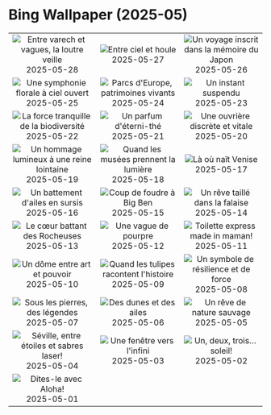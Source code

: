 # Bing Wallpaper (2025-05)

|  |  |  |
|:---:|:---:|:---:|
| ![](https://www.bing.com/th?id=OHR.KelpOtter_FR-CA4404074931_400x240.jpg "Entre varech et vagues, la loutre veille") 2025-05-28 | ![](https://www.bing.com/th?id=OHR.MonaValePool_FR-CA3964374381_400x240.jpg "Entre ciel et houle") 2025-05-27 | ![](https://www.bing.com/th?id=OHR.Arashiyama2025_FR-CA3817610011_400x240.jpg "Un voyage inscrit dans la mémoire du Japon") 2025-05-26 |
| ![](https://www.bing.com/th?id=OHR.ButchartFlowers_FR-CA3267568015_400x240.jpg "Une symphonie florale à ciel ouvert") 2025-05-25 | ![](https://www.bing.com/th?id=OHR.JotunheimenPark_FR-CA0876606213_400x240.jpg "Parcs d'Europe, patrimoines vivants") 2025-05-24 | ![](https://www.bing.com/th?id=OHR.ButterflyTurtle_FR-CA3115454913_400x240.jpg "Un instant suspendu") 2025-05-23 |
| ![](https://www.bing.com/th?id=OHR.BaobabAvenue_FR-CA2722897206_400x240.jpg "La force tranquille de la biodiversité") 2025-05-22 | ![](https://www.bing.com/th?id=OHR.SongyangTeaGarden_FR-CA2527567665_400x240.jpg "Un parfum d'éterni-thé") 2025-05-21 | ![](https://www.bing.com/th?id=OHR.HoneyBeeLavender_FR-CA2376203032_400x240.jpg "Une ouvrière discrète et vitale") 2025-05-20 |
| ![](https://www.bing.com/th?id=OHR.Victoria25Day_FR-CA2242242739_400x240.jpg "Un hommage lumineux à une reine lointaine") 2025-05-19 | ![](https://www.bing.com/th?id=OHR.DufyRoom_FR-CA2079016869_400x240.jpg "Quand les musées prennent la lumière") 2025-05-18 | ![](https://www.bing.com/th?id=OHR.VeniceLagoon_FR-CA1959274931_400x240.jpg "Là où naît Venise") 2025-05-17 |
| ![](https://www.bing.com/th?id=OHR.GreenMacaw_FR-CA1774456551_400x240.jpg "Un battement d'ailes en sursis") 2025-05-16 | ![](https://www.bing.com/th?id=OHR.LondonParliament_FR-CA5953075678_400x240.jpg "Coup de foudre à Big Ben") 2025-05-15 | ![](https://www.bing.com/th?id=OHR.SardiniaFlavia_FR-CA4957926816_400x240.jpg "Un rêve taillé dans la falaise") 2025-05-14 |
| ![](https://www.bing.com/th?id=OHR.YohoNP_FR-CA1947033491_400x240.jpg "Le cœur battant des Rocheuses") 2025-05-13 | ![](https://www.bing.com/th?id=OHR.IrisGarden_FR-CA1187000407_400x240.jpg "Une vague de pourpre") 2025-05-12 | ![](https://www.bing.com/th?id=OHR.LeopardMother_FR-CA0857002081_400x240.jpg "Toilette express made in maman!") 2025-05-11 |
| ![](https://www.bing.com/th?id=OHR.MinnesotaRotunda_FR-CA0618783883_400x240.jpg "Un dôme entre art et pouvoir") 2025-05-10 | ![](https://www.bing.com/th?id=OHR.Tulip25Fest_FR-CA1899692626_400x240.jpg "Quand les tulipes racontent l'histoire") 2025-05-09 | ![](https://www.bing.com/th?id=OHR.RhyoliteDonkeys_FR-CA4100487057_400x240.jpg "Un symbole de résilience et de force") 2025-05-08 |
| ![](https://www.bing.com/th?id=OHR.DunluceIreland_FR-CA3431196090_400x240.jpg "Sous les pierres, des légendes") 2025-05-07 | ![](https://www.bing.com/th?id=OHR.FlyoverNamibia_FR-CA3457148210_400x240.jpg "Des dunes et des ailes") 2025-05-06 | ![](https://www.bing.com/th?id=OHR.TorresChile_FR-CA1724520093_400x240.jpg "Un rêve de nature sauvage") 2025-05-05 |
| ![](https://www.bing.com/th?id=OHR.SevilleNaboo_FR-CA9803476617_400x240.jpg "Séville, entre étoiles et sabres laser!") 2025-05-04 | ![](https://www.bing.com/th?id=OHR.ArchesGalaxy_FR-CA6355904701_400x240.jpg "Une fenêtre vers l'infini") 2025-05-03 | ![](https://www.bing.com/th?id=OHR.BrazilHeron_FR-CA6403400968_400x240.jpg "Un, deux, trois… soleil!") 2025-05-02 |
| ![](https://www.bing.com/th?id=OHR.PinkPlumeria_FR-CA9550937196_400x240.jpg "Dites-le avec Aloha!") 2025-05-01 |  |  |
